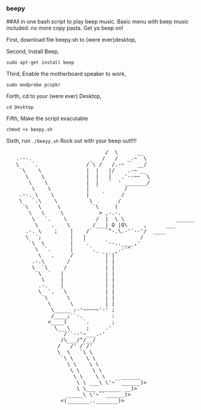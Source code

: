 ### beepy

##All in one bash script to play beep music. Basic menu with beep music included. no more copy pasta.  Get ya beep on! 

First, download file beepy.sh to (were ever)desktop, 

Second, Install Beep, 

`sudo apt-get install beep` 

Third, Enable the motherboard speaker to work,

`sudo modprobe pcspkr` 

Forth, cd to your (were ever) Desktop, 

`cd Desktop` 

Fifth, Make the script exacutable 

`chmod +x beepy.sh`

Sixth, run `./beeyy.sh` Rock out with your beep out!!!!

<pre>
                               /  \      __
   .---.                  _   /   /   _.~  \
   \    `.               / \ /   /.-~    __/
    `\    \              |  |   |/    .-~ __
      \    \             |  |   |   .'--~~  \
       \    \            |  |   `  ' _______/
        \    \           |  `        /
    .--. \    \          |    `     /
    \   `.\    \          \        /
     `\   \     \          `\     (
       \   \     \           > ,-.-.
        \   `.    \         /  |  \ \                ______ > BEEP, BEEP!
         \    .    \       /___| O |O\     ,      ___ 
      .-. \    ;    |    /`    `^-.\.-'`--'/  ____
      \  `;         |   |                 /
       `\  \        |   `.     `--..____,'
         \  `.      |     `._     _.-'^
          \   .     /         `|`|`
        .-.\       /           | |
        \  `\     /            | |
         `\  `   |             | |
           \     |             | |
          .-.    |             | |
          \  `.   \            | |
           `\      \           | |
             \      \          | |
              \_____ :-'~~~~~'-' ;
              /____;``-.         :
             <____(     `.       ;
               \___\     ;     .'
                  /``--'~___.-'
                 /\___/^/__/
                /   /' /`/'
                \  \   `\ \
                 `\ \    \ \
                   \ \    \ \
                    \ \    \ \
                     \ \    \ \     ______
                      \ \ ___\ \'~``______)>
                      \ \___ _______ __)>
                   _____\ \'~``______)>
                 <(_______.._______)>
<pre>
